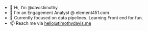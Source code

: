 - 👋 Hi, I’m @davistimothy
- 🏫 I'm an Engagement Analyst @ element451.com
- 🌱 Currently focused on data pipelines. Learning Front end for fun.
- 📫 Reach me via hello@timothydavis.me

<!---
davistimothy/davistimothy is a ✨ special ✨ repository because its `README.md` (this file) appears on your GitHub profile.
You can click the Preview link to take a look at your changes.
--->
